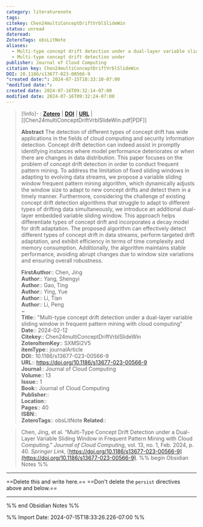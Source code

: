 ```yaml
---
category: literaturenote
tags: 
citekey: Chen24multiConceptDriftVrblSlideWin
status: unread
dateread: 
ZoteroTags: obsLitNote
aliases:
  - Multi-type concept drift detection under a dual-layer variable sliding window in frequent pattern mining with cloud computing
  - Multi-type concept drift detection under
publisher: Journal of Cloud Computing
citation key: Chen24multiConceptDriftVrblSlideWin
DOI: 10.1186/s13677-023-00566-9
"created date:": 2024-07-15T18:33:10-07:00
"modified date:": 
created date: 2024-07-16T09:32:14-07:00
modified date: 2024-07-16T09:32:24-07:00
---
```


> [!info]- : [**Zotero**](zotero://select/library/items/SXMSI2V5)  | [**DOI**](https://doi.org/10.1186/s13677-023-00566-9)  | [**URL**](https://doi.org/10.1186/s13677-023-00566-9) | [[Chen24multiConceptDriftVrblSlideWin.pdf|PDF]]
>
> 
> **Abstract**
> The detection of different types of concept drift has wide applications in the fields of cloud computing and security information detection. Concept drift detection can indeed assist in promptly identifying instances where model performance deteriorates or when there are changes in data distribution. This paper focuses on the problem of concept drift detection in order to conduct frequent pattern mining. To address the limitation of fixed sliding windows in adapting to evolving data streams, we propose a variable sliding window frequent pattern mining algorithm, which dynamically adjusts the window size to adapt to new concept drifts and detect them in a timely manner. Furthermore, considering the challenge of existing concept drift detection algorithms that struggle to adapt to different types of drifting data simultaneously, we introduce an additional dual-layer embedded variable sliding window. This approach helps differentiate types of concept drift and incorporates a decay model for drift adaptation. The proposed algorithm can effectively detect different types of concept drift in data streams, perform targeted drift adaptation, and exhibit efficiency in terms of time complexity and memory consumption. Additionally, the algorithm maintains stable performance, avoiding abrupt changes due to window size variations and ensuring overall robustness.
> 
> 
> **FirstAuthor**:: Chen, Jing  
> **Author**:: Yang, Shengyi  
> **Author**:: Gao, Ting  
> **Author**:: Ying, Yue  
> **Author**:: Li, Tian  
> **Author**:: Li, Peng  
~    
> **Title**:: "Multi-type concept drift detection under a dual-layer variable sliding window in frequent pattern mining with cloud computing"  
> **Date**:: 2024-02-12  
> **Citekey**:: Chen24multiConceptDriftVrblSlideWin  
> **ZoteroItemKey**:: SXMSI2V5  
> **itemType**:: journalArticle  
> **DOI**:: 10.1186/s13677-023-00566-9  
> **URL**:: https://doi.org/10.1186/s13677-023-00566-9  
> **Journal**:: Journal of Cloud Computing  
> **Volume**:: 13  
> **Issue**:: 1  
> **Book**:: Journal of Cloud Computing  
> **Publisher**::   
> **Location**::    
> **Pages**:: 40  
> **ISBN**::   
> **ZoteroTags**:: obsLitNote
> **Related**:: 

> Chen, Jing, et al. “Multi-Type Concept Drift Detection under a Dual-Layer Variable Sliding Window in Frequent Pattern Mining with Cloud Computing.” _Journal of Cloud Computing_, vol. 13, no. 1, Feb. 2024, p. 40. _Springer Link_, [https://doi.org/10.1186/s13677-023-00566-9](https://doi.org/10.1186/s13677-023-00566-9).
%% begin Obsidian Notes %%
___
==Delete this and write here.==
==Don't delete the `persist` directives above and below.==
___
%% end Obsidian Notes %%



%% Import Date: 2024-07-15T18:33:26.226-07:00 %%
